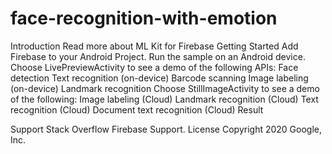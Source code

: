 # face-recognition-with-emotion
Introduction
Read more about ML Kit for Firebase
Getting Started
Add Firebase to your Android Project.
Run the sample on an Android device.
Choose LivePreviewActivity to see a demo of the following APIs:
Face detection
Text recognition (on-device)
Barcode scanning
Image labeling (on-device)
Landmark recognition
Choose StillImageActivity to see a demo of the following:
Image labeling (Cloud)
Landmark recognition (Cloud)
Text recognition (Cloud)
Document text recognition (Cloud)
Result


Support
Stack Overflow
Firebase Support.
License
Copyright 2020 Google, Inc.

